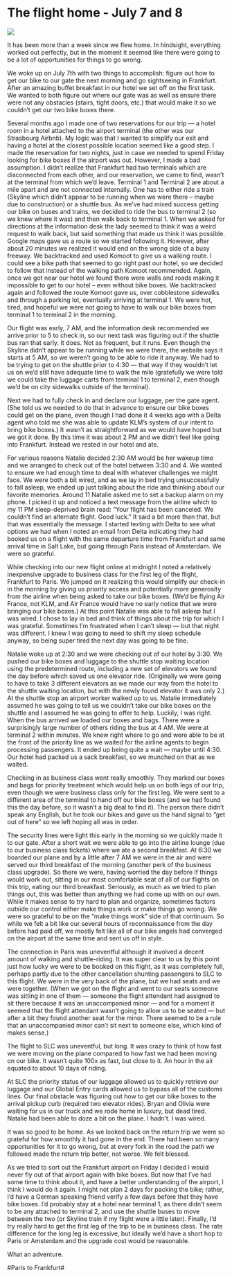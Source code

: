 # The flight home - July 7 and 8
![](data/14924a95-a56a-4686-bb40-94e3b13eb71c.jpg)
 


 It has been more than a week since we flew home. In hindsight, everything worked out perfectly, but in the moment it seemed like there were going to be a lot of opportunities for things to go wrong.  

 We woke up on July 7th with two things to accomplish: figure out how to get our bike to our gate the next morning and go sightseeing in Frankfurt. After an amazing buffet breakfast in our hotel we set off on the first task. We wanted to both figure out where our gate was as well as ensure there were not any obstacles (stairs, tight doors, etc.) that would make it so we couldn’t get our two bike boxes there.

 Several months ago I made one of two reservations for our trip — a hotel room in a hotel attached to the airport terminal (the other was our Strasbourg Airbnb). My logic was that I wanted to simplify our exit and having a hotel at the closest possible location seemed like a good step. I made the reservation for two nights, just in case we needed to spend Friday looking for bike boxes if the airport was out. However, I made a bad assumption. I didn’t realize that Frankfurt had two terminals which are disconnected from each other, and our reservation, we came to find, wasn’t at the terminal from which we’d leave. Terminal 1 and Terminal 2 are about a mile apart and are not connected internally. One has to either ride a train (Skyline which didn’t appear to be running when we were there – maybe due to construction) or a shuttle bus. As we’ve had mixed success getting our bike on buses and trains, we decided to ride the bus to terminal 2 (so we knew where it was) and then walk back to terminal 1. When we asked for directions at the information desk the lady seemed to think it was a weird request to walk back, but said something that made us think it was possible. Google maps gave us a route so we started following it. However, after about 20 minutes we realized it would end on the wrong side of a busy freeway. We backtracked and used Komoot to give us a walking route. I could see a bike path that seemed to go right past our hotel, so we decided to follow that instead of the walking path Komoot recommended. Again, once we got near our hotel we found there were walls and roads making it impossible to get to our hotel – even without bike boxes. We backtracked again and followed the route Komoot gave us, over cobblestone sidewalks and through a parking lot, eventually arriving at terminal 1. We were hot, tired, and hopeful we were not going to have to walk our bike boxes from terminal 1 to terminal 2 in the morning. 

 Our flight was early, 7 AM, and the information desk recommended we arrive prior to 5 to check in, so our next task was figuring out if the shuttle bus ran that early. It does. Not as frequent, but it runs. Even though the Skyline didn’t appear to be running while we were there, the website says it starts at 5 AM, so we weren’t going to be able to ride it anyway. We had to be trying to get on the shuttle prior to 4:30 — that way if they wouldn’t let us on we’d still have adequate time to walk the mile (gratefully we were told we could take the luggage carts from terminal 1 to terminal 2, even though we’d be on city sidewalks outside of the terminal).

 Next we had to fully check in and declare our luggage, per the gate agent. (She told us we needed to do that in advance to ensure our bike boxes could get on the plane, even though I had done it 4 weeks ago with a Delta agent who told me she was able to update KLM’s system of our intent to bring bike boxes.) It wasn’t as straightforward as we would have hoped but we got it done. By this time it was about 2 PM and we didn’t feel like going into Frankfurt. Instead we rested in our hotel and ate.

 For various reasons Natalie decided 2:30 AM would be her wakeup time and we arranged to check out of the hotel between 3:30 and 4. We wanted to ensure we had enough time to deal with whatever challenges we might face. We were both a bit wired, and as we lay in bed trying unsuccessfully to fall asleep, we ended up just talking about the ride and thinking about our favorite memories. Around 11 Natalie asked me to set a backup alarm on my phone. I picked it up and noticed a text message from the airline which to my 11 PM sleep-deprived brain read: “Your flight has been canceled. We couldn’t find an alternate flight. Good luck.” It said a bit more than that, but that was essentially the message. I started texting with Delta to see what options we had when I noted an email from Delta indicating they had booked us on a flight with the same departure time from Frankfurt and same arrival time in Salt Lake, but going through Paris instead of Amsterdam. We were so grateful. 

 While checking into our new flight online at midnight I noted a relatively inexpensive upgrade to business class for the first leg of the flight, Frankfurt to Paris. We jumped on it realizing this would simplify our check-in in the morning by giving us priority access and potentially more generosity from the airline when being asked to take our bike boxes. (We’d be flying Air France, not KLM, and Air France would have no early notice that we were bringing our bike boxes.) At this point Natalie was able to fall asleep but I was wired. I chose to lay in bed and think of things about the trip for which I was grateful. Sometimes I’m frustrated when I can’t sleep — but that night was different. I knew I was going to need to shift my sleep schedule anyway, so being super tired the next day was going to be fine.

 Natalie woke up at 2:30 and we were checking out of our hotel by 3:30. We pushed our bike boxes and luggage to the shuttle stop waiting location using the predetermined route, including a new set of elevators we found the day before which saved us one elevator ride. (Originally we were going to have to take 3 different elevators as we made our way from the hotel to the shuttle waiting location, but with the newly found elevator it was only 2.) At the shuttle stop an airport worker walked up to us. Natalie immediately assumed he was going to tell us we couldn’t take our bike boxes on the shuttle and I assumed he was going to offer to help. Luckily, I was right. When the bus arrived we loaded our boxes and bags. There were a surprisingly large number of others riding the bus at 4 AM. We were at terminal 2 within minutes. We knew right where to go and were able to be at the front of the priority line as we waited for the airline agents to begin processing passengers. It ended up being quite a wait — maybe until 4:30. Our hotel had packed us a sack breakfast, so we munched on that as we waited.

 Checking in as business class went really smoothly. They marked our boxes and bags for priority treatment which would help us on both legs of our trip, even though we were business class only for the first leg. We were sent to a different area of the terminal to hand off our bike boxes (and we had found this the day before, so it wasn’t a big deal to find it). The person there didn’t speak any English, but he took our bikes and gave us the hand signal to “get out of here” so we left hoping all was in order.

 The security lines were light this early in the morning so we quickly made it to our gate. After a short wait we were able to go into the airline lounge (due to our business class tickets) where we ate a second breakfast. At 6:30 we boarded our plane and by a little after 7 AM we were in the air and were served our third breakfast of the morning (another perk of the business class upgrade). So there we were, having worried the day before if things would work out, sitting in our most comfortable seat of all of our flights on this trip, eating our third breakfast. Seriously, as much as we tried to plan things out, this was better than anything we had come up with on our own. While it makes sense to try hard to plan and organize, sometimes factors outside our control either make things work or make things go wrong. We were so grateful to be on the “make things work” side of that continuum. So while we felt a bit like our several hours of reconnaissance from the day before had paid off, we mostly felt like all of our bike angels had converged on the airport at the same time and sent us off in style. 

 The connection in Paris was uneventful although it involved a decent amount of walking and shuttle-riding. It was super clear to us by this point just how lucky we were to be booked on this flight, as it was completely full, perhaps partly due to the other cancellation shunting passengers to SLC to this flight. We were in the very back of the plane, but we had seats and we were together. (When we got on the flight and went to our seats someone was sitting in one of them — someone the flight attendant had assigned to sit there because it was an unaccompanied minor — and for a moment it seemed that the flight attendant wasn’t going to allow us to be seated — but after a bit they found another seat for the minor. There seemed to be a rule that an unaccompanied minor can’t sit next to someone else, which kind of makes sense.)

 The flight to SLC was uneventful, but long. It was crazy to think of how fast we were moving on the plane compared to how fast we had been moving on our bike. It wasn’t quite 100x as fast, but close to it. An hour in the air equated to about 10 days of riding.

 At SLC the priority status of our luggage allowed us to quickly retrieve our luggage and our Global Entry cards allowed us to bypass all of the customs lines. Our final obstacle was figuring out how to get our bike boxes to the arrival pickup curb (required two elevator rides). Bryan and Olivia were waiting for us in our truck and we rode home in luxury, but dead tired. Natalie had been able to doze a bit on the plane. I hadn’t. I was wired.

 It was so good to be home. As we looked back on the return trip we were so grateful for how smoothly it had gone in the end. There had been so many opportunities for it to go wrong, but at every fork in the road the path we followed made the return trip better, not worse. We felt blessed.

 As we tried to sort out the Frankfurt airport on Friday I decided I would never fly out of that airport again with bike boxes. But now that I’ve had some time to think about it, and have a better understanding of the airport, I think I would do it again. I might not plan 2 days for packing the bike; rather, I’d have a German speaking friend verify a few days before that they have bike boxes. I’d probably stay at a hotel near terminal 1, as there didn’t seem to be any attached to terminal 2, and use the shuttle buses to move between the two (or Skyline train if my flight were a little later). Finally, I’d try really hard to get the first leg of the trip to be in business class. The rate difference for the long leg is excessive, but ideally we’d have a short hop to Paris or Amsterdam and the upgrade cost would be reasonable. 

 What an adventure.


#Paris to Frankfurt#

